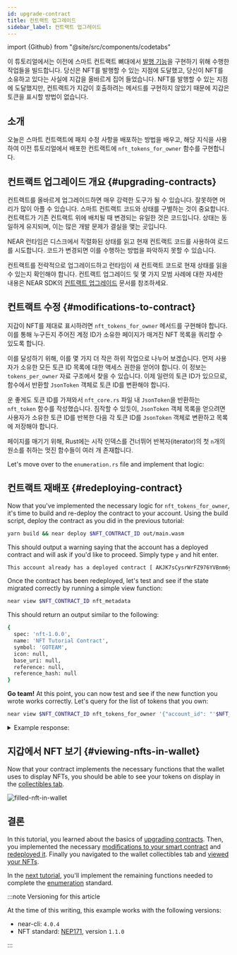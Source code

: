 ```yaml
---
id: upgrade-contract
title: 컨트랙트 업그레이드
sidebar_label: 컨트랙트 업그레이드
---
```


import {Github} from "@site/src/components/codetabs"

이 튜토리얼에서는 이전에 스마트 컨트랙트 뼈대에서 [발행 기능](/tutorials/nfts/minting)을 구현하기 위해 수행한 작업들을 빌드합니다. 당신은 NFT를 발행할 수 있는 지점에 도달했고, 당신이 NFT를 소유하고 있다는 사실에 지갑을 올바르게 집어 들었습니다. NFT를 발행할 수 있는 지점에 도달했지만, 컨트랙트가 지갑이 호출하려는 메서드를 구현하지 않았기 때문에 지갑은 토큰을 표시할 방법이 없습니다.

## 소개

오늘은 스마트 컨트랙트에 패치 수정 사항을 배포하는 방법을 배우고, 해당 지식을 사용하여 이전 튜토리얼에서 배포한 컨트랙트에 `nft_tokens_for_owner` 함수를 구현합니다.

## 컨트랙트 업그레이드 개요 {#upgrading-contracts}

컨트랙트를 올바르게 업그레이드하면 매우 강력한 도구가 될 수 있습니다. 잘못하면 머리가 많이 아플 수 있습니다. 스마트 컨트랙트 코드와 상태를 구별하는 것이 중요합니다. 컨트랙트가 기존 컨트랙트 위에 배치될 때 변경되는 유일한 것은 코드입니다. 상태는 동일하게 유지되며, 이는 많은 개발 문제가 결실을 맺는 곳입니다.

NEAR 런타임은 디스크에서 직렬화된 상태를 읽고 현재 컨트랙트 코드를 사용하여 로드를 시도합니다. 코드가 변경되면 이를 수행하는 방법을 파악하지 못할 수 있습니다.

컨트랙트를 전략적으로 업그레이드하고 런타임이 새 컨트랙트 코드로 현재 상태를 읽을 수 있는지 확인해야 합니다. 컨트랙트 업그레이드 및 몇 가지 모범 사례에 대한 자세한 내용은 NEAR SDK의 [컨트랙트 업그레이드](/sdk/rust/building/prototyping) 문서를 참조하세요.

## 컨트랙트 수정 {#modifications-to-contract}

지갑이 NFT를 제대로 표시하려면 `nft_tokens_for_owner` 메서드를 구현해야 합니다. 이를 통해 누구든지 주어진 계정 ID가 소유한 페이지가 매겨진 NFT 목록을 쿼리할 수 있도록 합니다.

이를 달성하기 위해, 이를 몇 가지 더 작은 하위 작업으로 나누어 보겠습니다. 먼저 사용자가 소유한 모든 토큰 ID 목록에 대한 액세스 권한을 얻어야 합니다. 이 정보는 `tokens_per_owner` 자료 구조에서 찾을 수 있습니다. 이제 일련의 토큰 ID가 있으므로, 함수에서 반환할 `JsonToken` 객체로 토큰 ID를 변환해야 합니다.

운 좋게도 토큰 ID를 가져와서 `nft_core.rs` 파일 내 `JsonToken`을 반환하는 `nft_token` 함수를 작성했습니다. 짐작할 수 있듯이, `JsonToken` 객체 목록을 얻으려면 사용자가 소유한 토큰 ID를 반복한 다음 각 토큰 ID를 `JsonToken` 객체로 변환하고 목록에 저장해야 합니다.

페이지를 매기기 위해, Rust에는 시작 인덱스를 건너뛰어 반복자(iterator)의 첫 `n`개의 원소를 취하는 멋진 함수들이 여러 개 존재합니다.

Let's move over to the `enumeration.rs` file and implement that logic:

<Github language="rust" start="32" end="62" url="https://github.com/near-examples/nft-tutorial/blob/2.minting/nft-contract/src/enumeration.rs" />

## 컨트랙트 재배포 {#redeploying-contract}

Now that you've implemented the necessary logic for `nft_tokens_for_owner`, it's time to build and re-deploy the contract to your account. Using the build script, deploy the contract as you did in the previous tutorial:

```bash
yarn build && near deploy $NFT_CONTRACT_ID out/main.wasm
```

This should output a warning saying that the account has a deployed contract and will ask if you'd like to proceed. Simply type `y` and hit enter.

```bash
This account already has a deployed contract [ AKJK7sCysrWrFZ976YVBnm6yzmJuKLzdAyssfzK9yLsa ]. Do you want to proceed? (y/n)
```

Once the contract has been redeployed, let's test and see if the state migrated correctly by running a simple view function:

```bash
near view $NFT_CONTRACT_ID nft_metadata
```

This should return an output similar to the following:

```bash
{
  spec: 'nft-1.0.0',
  name: 'NFT Tutorial Contract',
  symbol: 'GOTEAM',
  icon: null,
  base_uri: null,
  reference: null,
  reference_hash: null
}
```

**Go team!** At this point, you can now test and see if the new function you wrote works correctly. Let's query for the list of tokens that you own:

```bash
near view $NFT_CONTRACT_ID nft_tokens_for_owner '{"account_id": "'$NFT_CONTRACT_ID'", "limit": 5}'
```

<details>
<summary>Example response: </summary>
<p>

```bash
[
  {
    token_id: 'token-1',
    owner_id: 'goteam.examples.testnet',
    metadata: {
      title: 'My Non Fungible Team Token',
      description: 'The Team Most Certainly Goes :)',
      media: 'https://bafybeiftczwrtyr3k7a2k4vutd3amkwsmaqyhrdzlhvpt33dyjivufqusq.ipfs.dweb.link/goteam-gif.gif',
      media_hash: null,
      copies: null,
      issued_at: null,
      expires_at: null,
      starts_at: null,
      updated_at: null,
      extra: null,
      reference: null,
      reference_hash: null
    }
  }
]
```

</p>
</details>

## 지갑에서 NFT 보기 {#viewing-nfts-in-wallet}

Now that your contract implements the necessary functions that the wallet uses to display NFTs, you should be able to see your tokens on display in the [collectibles tab](https://testnet.mynearwallet.com//?tab=collectibles).

![filled-nft-in-wallet](/docs/assets/nfts/filled-nft-in-wallet.png)

## 결론

In this tutorial, you learned about the basics of [upgrading contracts](#upgrading-contracts). Then, you implemented the necessary [modifications to your smart contract](#modifications-to-contract) and [redeployed it](#redeploying-contract). Finally you navigated to the wallet collectibles tab and [viewed your NFTs](#viewing-nfts-in-wallet).

In the [next tutorial](/tutorials/nfts/enumeration), you'll implement the remaining functions needed to complete the [enumeration](https://nomicon.io/Standards/Tokens/NonFungibleToken/Enumeration) standard.

:::note Versioning for this article

At the time of this writing, this example works with the following versions:

- near-cli: `4.0.4`
- NFT standard: [NEP171](https://nomicon.io/Standards/Tokens/NonFungibleToken/Core), version `1.1.0`

:::
